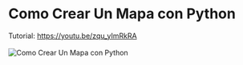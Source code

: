 # Como Crear Un Mapa con Python
Tutorial: https://youtu.be/zqu_yImRkRA
<br><br>
![Como Crear Un Mapa con Python](https://raw.githubusercontent.com/collectivecloudperu/crear-un-mapa-con-python/main/crear-un-mapa-con-python.png)
